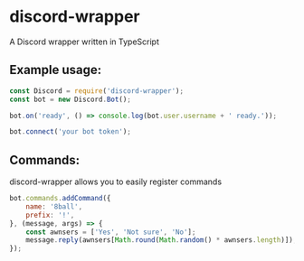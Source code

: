 # discord-wrapper
A Discord wrapper written in TypeScript

## Example usage:
```js
const Discord = require('discord-wrapper');
const bot = new Discord.Bot();

bot.on('ready', () => console.log(bot.user.username + ' ready.'));

bot.connect('your bot token');
```

## Commands:
discord-wrapper allows you to easily register commands
```js
bot.commands.addCommand({
    name: '8ball',
    prefix: '!',
}, (message, args) => {
    const awnsers = ['Yes', 'Not sure', 'No'];
    message.reply(awnsers[Math.round(Math.random() * awnsers.length)]);
});
